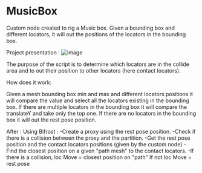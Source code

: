 # MusicBox
Custom node created to rig a Music box. Given a bounding box and different locators, it will out the positions of the locators in the bounding box.

Project presentation :
![image](https://github.com/3DJulietteG/MusicBox/assets/111455565/01521574-4079-4883-a2ab-dea42acfba83)

The purpose of the script is to determine which locators are in the collide area and to out their position to other locators (here contact locators).

How does it work:

Given a mesh bounding box min and max and different locators positions it will compare the value and select all the locators existing in the bounding box.
If there are multiple locators in the bounding box it will compare the translateY and take only the top one.
If there are no locators in the bounding box it will out the rest pose position.

After :
Using Bifrost :
  -Create a proxy using the rest pose position. 
  -Check if there is a collision between the proxy and the partition.
  -Get the rest pose position and the contact locators positions (given by the custom node)
  -Find the closest position on a given "path mesh" to the contact locators.
  -If there is a collision, loc Move = closest position on "path"
    If not loc Move = rest pose


